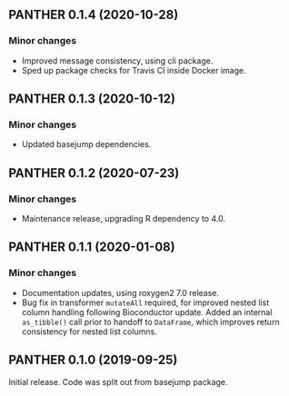 ## PANTHER 0.1.4 (2020-10-28)

### Minor changes

- Improved message consistency, using cli package.
- Sped up package checks for Travis CI inside Docker image.

## PANTHER 0.1.3 (2020-10-12)

### Minor changes

- Updated basejump dependencies.

## PANTHER 0.1.2 (2020-07-23)

### Minor changes

- Maintenance release, upgrading R dependency to 4.0.

## PANTHER 0.1.1 (2020-01-08)

### Minor changes

- Documentation updates, using roxygen2 7.0 release.
- Bug fix in transformer `mutateAll` required, for improved nested list column
  handling following Bioconductor update. Added an internal `as_tibble()` call
  prior to handoff to `DataFrame`, which improves return consistency for nested
  list columns.

## PANTHER 0.1.0 (2019-09-25)

Initial release. Code was split out from basejump package.
